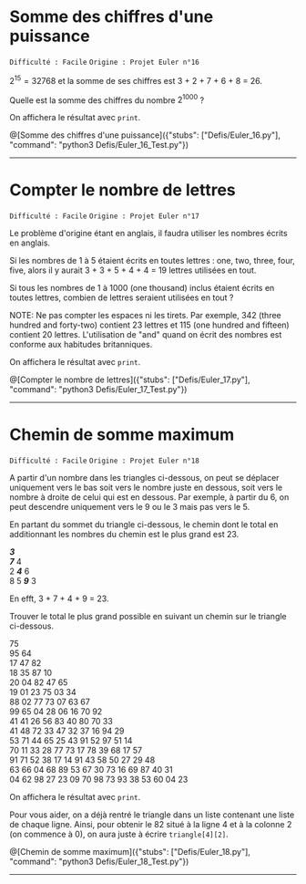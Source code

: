 # Somme des chiffres d'une puissance
`Difficulté : Facile`
`Origine : Projet Euler n°16`

$`2^{15} = 32768`$ et la somme de ses chiffres est 3 + 2 + 7 + 6 + 8 = 26.

Quelle est la somme des chiffres du nombre $`2^{1000}`$ ?

On affichera le résultat avec `print`.

@[Somme des chiffres d'une puissance]({"stubs": ["Defis/Euler_16.py"], "command": "python3 Defis/Euler_16_Test.py"})

---

# Compter le nombre de lettres
`Difficulté : Facile`
`Origine : Projet Euler n°17`

Le problème d'origine étant en anglais, il faudra utiliser les nombres écrits en anglais.

Si les nombres de 1 à 5 étaient écrits en toutes lettres : one, two, three, four, five, alors il y aurait 3 + 3 + 5 + 4 + 4 = 19 lettres utilisées en tout.

Si tous les nombres de 1 à 1000 (one thousand) inclus étaient écrits en toutes lettres, combien de lettres seraient utilisées en tout ?

NOTE: Ne pas compter les espaces ni les tirets. Par exemple, 342 (three hundred and forty-two) contient 23 lettres et 115 (one hundred and fifteen) contient 20 lettres. L'utilisation de "and" quand on écrit des nombres est conforme aux habitudes britanniques.

On affichera le résultat avec `print`.

@[Compter le nombre de lettres]({"stubs": ["Defis/Euler_17.py"], "command": "python3 Defis/Euler_17_Test.py"})

---

# Chemin de somme maximum
`Difficulté : Facile`
`Origine : Projet Euler n°18`

A partir d'un nombre dans les triangles ci-dessous, on peut se déplacer uniquement vers le bas soit vers le nombre juste en dessous, soit vers le nombre à droite de celui qui est en dessous. Par exemple, à partir du 6, on peut descendre uniquement vers le 9 ou le 3 mais pas vers le 5.

En partant du sommet du triangle ci-dessous, le chemin dont le total en additionnant les nombres du chemin est le plus grand est 23.

***3***  
***7*** 4  
2 ***4*** 6  
8 5 ***9*** 3  

En efft, 3 + 7 + 4 + 9 = 23.

Trouver le total le plus grand possible en suivant un chemin sur le triangle ci-dessous.

75  
95 64  
17 47 82  
18 35 87 10  
20 04 82 47 65  
19 01 23 75 03 34  
88 02 77 73 07 63 67  
99 65 04 28 06 16 70 92  
41 41 26 56 83 40 80 70 33  
41 48 72 33 47 32 37 16 94 29  
53 71 44 65 25 43 91 52 97 51 14  
70 11 33 28 77 73 17 78 39 68 17 57  
91 71 52 38 17 14 91 43 58 50 27 29 48  
63 66 04 68 89 53 67 30 73 16 69 87 40 31  
04 62 98 27 23 09 70 98 73 93 38 53 60 04 23  

On affichera le résultat avec `print`.

Pour vous aider, on a déjà rentré le triangle dans un liste contenant une liste de chaque ligne.
Ainsi, pour obtenir le 82 situé à la ligne 4 et à la colonne 2 (on commence à 0), on aura juste à écrire `triangle[4][2]`.

@[Chemin de somme maximum]({"stubs": ["Defis/Euler_18.py"], "command": "python3 Defis/Euler_18_Test.py"})

---


